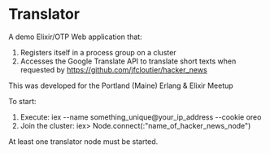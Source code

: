 Translator
==========

A demo Elixir/OTP Web application that:

1. Registers itself in a process group on a cluster
2. Accesses the Google Translate API to translate short texts when requested by https://github.com/jfcloutier/hacker_news

This was developed for the Portland (Maine) Erlang & Elixir Meetup 

To start:

1. Execute: iex --name something_unique@your_ip_address --cookie oreo
2. Join the cluster: iex> Node.connect(:"name_of_hacker_news_node") 

At least one translator node must be started.
